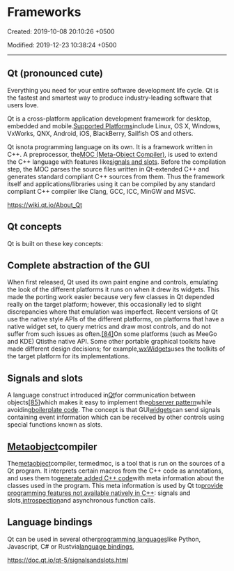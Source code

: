 # Frameworks

Created: 2019-10-08 20:10:26 +0500

Modified: 2019-12-23 10:38:24 +0500

---

## Qt (pronounced cute)

Everything you need for your entire software development life cycle. Qt is the fastest and smartest way to produce industry-leading software that users love.

Qt is a cross-platform application development framework for desktop, embedded and mobile.[Supported Platforms](https://wiki.qt.io/Supported_Platforms)include Linux, OS X, Windows, VxWorks, QNX, Android, iOS, BlackBerry, Sailfish OS and others.

Qt isnota programming language on its own. It is a framework written in C++. A preprocessor, the[MOC (Meta-Object Compiler)](http://doc.qt.io/qt-5/moc.html), is used to extend the C++ language with features like[signals and slots](http://doc.qt.io/qt-5/signalsandslots.html). Before the compilation step, the MOC parses the source files written in Qt-extended C++ and generates standard compliant C++ sources from them. Thus the framework itself and applications/libraries using it can be compiled by any standard compliant C++ compiler like Clang, GCC, ICC, MinGW and MSVC.

<https://wiki.qt.io/About_Qt>

## Qt concepts

Qt is built on these key concepts:

## Complete abstraction of the GUI

When first released, Qt used its own paint engine and controls, emulating the look of the different platforms it runs on when it drew its widgets. This made the porting work easier because very few classes in Qt depended really on the target platform; however, this occasionally led to slight discrepancies where that emulation was imperfect. Recent versions of Qt use the native style APIs of the different platforms, on platforms that have a native widget set, to query metrics and draw most controls, and do not suffer from such issues as often.[[84]](https://en.wikipedia.org/wiki/Qt_(software)#cite_note-84)On some platforms (such as MeeGo and KDE) Qtisthe native API. Some other portable graphical toolkits have made different design decisions; for example,[wxWidgets](https://en.wikipedia.org/wiki/WxWidgets)uses the toolkits of the target platform for its implementations.

## Signals and slots

A language construct introduced in[Qt](https://en.wikipedia.org/wiki/Qt_(toolkit))for communication between objects[[85]](https://en.wikipedia.org/wiki/Qt_(software)#cite_note-85)which makes it easy to implement the[observer pattern](https://en.wikipedia.org/wiki/Observer_pattern)while avoiding[boilerplate code](https://en.wikipedia.org/wiki/Boilerplate_code). The concept is that GUI[widgets](https://en.wikipedia.org/wiki/GUI_widget)can send signals containing event information which can be received by other controls using special functions known as slots.

## [Metaobject](https://en.wikipedia.org/wiki/Meta-object_System)compiler

The[metaobject](https://en.wikipedia.org/wiki/Metaobject)compiler, termedmoc, is a tool that is run on the sources of a Qt program. It interprets certain macros from the C++ code as annotations, and uses them to[generate added C++ code](https://en.wikipedia.org/wiki/Code_generator)with meta information about the classes used in the program. This meta information is used by Qt to[provide programming features not available natively in C++](https://en.wikipedia.org/wiki/Greenspun%27s_tenth_rule): signals and slots,[introspection](https://en.wikipedia.org/wiki/Type_introspection)and asynchronous function calls.

## Language bindings

Qt can be used in several other[programming languages](https://en.wikipedia.org/wiki/Programming_language)like Python, Javascript, C# or Rustvia[language bindings](https://en.wikipedia.org/wiki/Language_binding),

<https://doc.qt.io/qt-5/signalsandslots.html>
